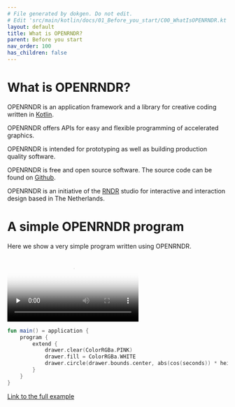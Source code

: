 ```yaml
---
# File generated by dokgen. Do not edit. 
# Edit 'src/main/kotlin/docs/01_Before_you_start/C00_WhatIsOPENRNDR.kt' instead.
layout: default
title: What is OPENRNDR?
parent: Before you start
nav_order: 100
has_children: false
---
```

 
# What is OPENRNDR?

OPENRNDR is an application framework and a library for creative coding written in [Kotlin](https://kotlinlang.org).

OPENRNDR offers APIs for easy and flexible programming of accelerated graphics.

OPENRNDR is intended for prototyping as well as building production quality software.

OPENRNDR is free and open source software. The source code can be found on [Github](https://github.com/openrndr/openrndr).

OPENRNDR is an initiative of the [RNDR](http://rndr.studio) studio for interactive and interaction design based in The Netherlands.


# A simple OPENRNDR program
Here we show a very simple program written using OPENRNDR. 
 
<video controls preload="none" loop poster="../media/what-is-001-thumb.jpg">
    <source src="../media/what-is-001.mp4" type="video/mp4"></source>
</video>
 
 
```kotlin
fun main() = application {
    program {
        extend {
            drawer.clear(ColorRGBa.PINK)
            drawer.fill = ColorRGBa.WHITE
            drawer.circle(drawer.bounds.center, abs(cos(seconds)) * height * 0.5)
        }
    }
}
``` 
 
[Link to the full example](https://github.com/openrndr/openrndr-examples/blob/master/src/main/kotlin/examples/01_Before_you_start/C00_WhatIsOPENRNDR000.kt) 
